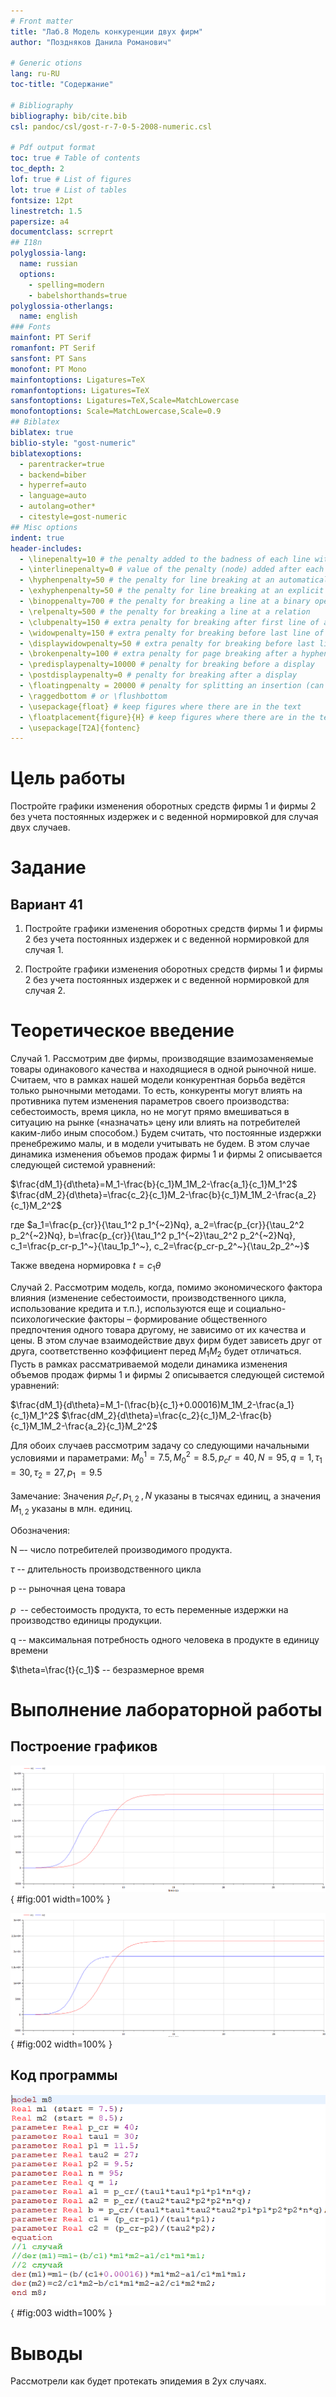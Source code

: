 ```yaml
---
# Front matter
title: "Лаб.8 Модель конкуренции двух фирм"
author: "Поздняков Данила Романович"

# Generic otions
lang: ru-RU
toc-title: "Содержание"

# Bibliography
bibliography: bib/cite.bib
csl: pandoc/csl/gost-r-7-0-5-2008-numeric.csl

# Pdf output format
toc: true # Table of contents
toc_depth: 2
lof: true # List of figures
lot: true # List of tables
fontsize: 12pt
linestretch: 1.5
papersize: a4
documentclass: scrreprt
## I18n
polyglossia-lang:
  name: russian
  options:
	- spelling=modern
	- babelshorthands=true
polyglossia-otherlangs:
  name: english
### Fonts
mainfont: PT Serif
romanfont: PT Serif
sansfont: PT Sans
monofont: PT Mono
mainfontoptions: Ligatures=TeX
romanfontoptions: Ligatures=TeX
sansfontoptions: Ligatures=TeX,Scale=MatchLowercase
monofontoptions: Scale=MatchLowercase,Scale=0.9
## Biblatex
biblatex: true
biblio-style: "gost-numeric"
biblatexoptions:
  - parentracker=true
  - backend=biber
  - hyperref=auto
  - language=auto
  - autolang=other*
  - citestyle=gost-numeric
## Misc options
indent: true
header-includes:
  - \linepenalty=10 # the penalty added to the badness of each line within a paragraph (no associated penalty node) Increasing the value makes tex try to have fewer lines in the paragraph.
  - \interlinepenalty=0 # value of the penalty (node) added after each line of a paragraph.
  - \hyphenpenalty=50 # the penalty for line breaking at an automatically inserted hyphen
  - \exhyphenpenalty=50 # the penalty for line breaking at an explicit hyphen
  - \binoppenalty=700 # the penalty for breaking a line at a binary operator
  - \relpenalty=500 # the penalty for breaking a line at a relation
  - \clubpenalty=150 # extra penalty for breaking after first line of a paragraph
  - \widowpenalty=150 # extra penalty for breaking before last line of a paragraph
  - \displaywidowpenalty=50 # extra penalty for breaking before last line before a display math
  - \brokenpenalty=100 # extra penalty for page breaking after a hyphenated line
  - \predisplaypenalty=10000 # penalty for breaking before a display
  - \postdisplaypenalty=0 # penalty for breaking after a display
  - \floatingpenalty = 20000 # penalty for splitting an insertion (can only be split footnote in standard LaTeX)
  - \raggedbottom # or \flushbottom
  - \usepackage{float} # keep figures where there are in the text
  - \floatplacement{figure}{H} # keep figures where there are in the text
  - \usepackage[T2A]{fontenc}
---
```


# Цель работы

Постройте графики изменения оборотных средств фирмы 1 и фирмы 2 без
учета постоянных издержек и с веденной нормировкой для случая двух случаев.

# Задание

## Вариант 41

1. Постройте графики изменения оборотных средств фирмы 1 и фирмы 2 без
учета постоянных издержек и с веденной нормировкой для случая 1.

2. Постройте графики изменения оборотных средств фирмы 1 и фирмы 2 без
учета постоянных издержек и с веденной нормировкой для случая 2.

# Теоретическое введение

Случай 1. Рассмотрим две фирмы, производящие взаимозаменяемые товары
одинакового качества и находящиеся в одной рыночной нише. Считаем, что в рамках
нашей модели конкурентная борьба ведётся только рыночными методами. То есть,
конкуренты могут влиять на противника путем изменения параметров своего
производства: себестоимость, время цикла, но не могут прямо вмешиваться в
ситуацию на рынке («назначать» цену или влиять на потребителей каким-либо иным
способом.) Будем считать, что постоянные издержки пренебрежимо малы, и в
модели учитывать не будем. В этом случае динамика изменения объемов продаж
фирмы 1 и фирмы 2 описывается следующей системой уравнений:

$\frac{dM_1}{d\theta}=M_1-\frac{b}{c_1}M_1M_2-\frac{a_1}{c_1}M_1^2$
$\frac{dM_2}{d\theta}=\frac{c_2}{c_1}M_2-\frac{b}{c_1}M_1M_2-\frac{a_2}{c_1}M_2^2$

где $a_1=\frac{p_{cr}}{\tau_1^2 p_1^{~2}Nq}, a_2=\frac{p_{cr}}{\tau_2^2 p_2^{~2}Nq},
b=\frac{p_{cr}}{\tau_1^2 p_1^{~2}\tau_2^2 p_2^{~2}Nq}, c_1=\frac{p_cr-p_1^~}{\tau_1p_1^~},
c_2=\frac{p_cr-p_2^~}{\tau_2p_2^~}$

Также введена нормировка $t=c_1\theta$

Случай 2. Рассмотрим модель, когда, помимо экономического фактора
влияния (изменение себестоимости, производственного цикла, использование
кредита и т.п.), используются еще и социально-психологические факторы –
формирование общественного предпочтения одного товара другому, не зависимо от
их качества и цены. В этом случае взаимодействие двух фирм будет зависеть друг
от друга, соответственно коэффициент перед $M_1M_2$ будет отличаться. Пусть в
рамках рассматриваемой модели динамика изменения объемов продаж фирмы 1 и
фирмы 2 описывается следующей системой уравнений:

$\frac{dM_1}{d\theta}=M_1-(\frac{b}{c_1}+0.00016)M_1M_2-\frac{a_1}{c_1}M_1^2$
$\frac{dM_2}{d\theta}=\frac{c_2}{c_1}M_2-\frac{b}{c_1}M_1M_2-\frac{a_2}{c_1}M_2^2$

Для обоих случаев рассмотрим задачу со следующими начальными условиями и параметрами:
$M_0^1=7.5, M_0^2=8.5, p_cr=40, N=95, q=1, \tau_1=30, \tau_2=27, p_1^~=9.5$

Замечание: Значения $p_cr, p_{1,2}^~, N$
указаны в тысячах единиц, а значения $M_{1,2}$ указаны в млн. единиц.

Обозначения:

N –- число потребителей производимого продукта.

$\tau$ -- длительность производственного цикла

p -- рыночная цена товара

$p^~$ -- себестоимость продукта, то есть переменные издержки на производство единицы
продукции.

q -- максимальная потребность одного человека в продукте в единицу времени

$\theta=\frac{t}{c_1}$ -- безразмерное время


# Выполнение лабораторной работы

## Построение графиков

![График для случая 1](img8/1.png){ #fig:001 width=100% }

![График для случая 2](img8/2.png){ #fig:002 width=100% }


## Код программы

![код программы](img8/3.png){ #fig:003 width=100% }

# Выводы

Рассмотрели как будет протекать эпидемия в 2ух случаях.
